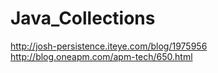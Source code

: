 # Java_Collections
http://josh-persistence.iteye.com/blog/1975956
<br>
http://blog.oneapm.com/apm-tech/650.html
